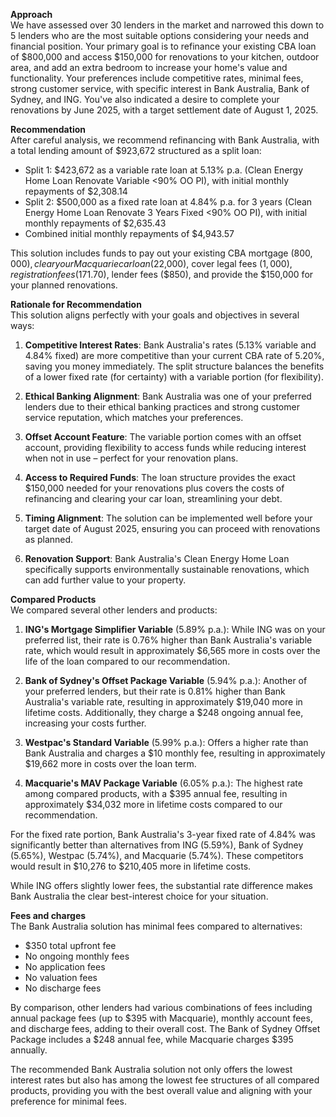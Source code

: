 **Approach**  
We have assessed over 30 lenders in the market and narrowed this down to 5 lenders who are the most suitable options considering your needs and financial position. Your primary goal is to refinance your existing CBA loan of $800,000 and access $150,000 for renovations to your kitchen, outdoor area, and add an extra bedroom to increase your home's value and functionality. Your preferences include competitive rates, minimal fees, strong customer service, with specific interest in Bank Australia, Bank of Sydney, and ING. You've also indicated a desire to complete your renovations by June 2025, with a target settlement date of August 1, 2025.

**Recommendation**  
After careful analysis, we recommend refinancing with Bank Australia, with a total lending amount of $923,672 structured as a split loan:
- Split 1: $423,672 as a variable rate loan at 5.13% p.a. (Clean Energy Home Loan Renovate Variable <90% OO PI), with initial monthly repayments of $2,308.14
- Split 2: $500,000 as a fixed rate loan at 4.84% p.a. for 3 years (Clean Energy Home Loan Renovate 3 Years Fixed <90% OO PI), with initial monthly repayments of $2,635.43
- Combined initial monthly repayments of $4,943.57

This solution includes funds to pay out your existing CBA mortgage ($800,000), clear your Macquarie car loan ($22,000), cover legal fees ($1,000), registration fees ($171.70), lender fees ($850), and provide the $150,000 for your planned renovations.

**Rationale for Recommendation**  
This solution aligns perfectly with your goals and objectives in several ways:

1. **Competitive Interest Rates**: Bank Australia's rates (5.13% variable and 4.84% fixed) are more competitive than your current CBA rate of 5.20%, saving you money immediately. The split structure balances the benefits of a lower fixed rate (for certainty) with a variable portion (for flexibility).

2. **Ethical Banking Alignment**: Bank Australia was one of your preferred lenders due to their ethical banking practices and strong customer service reputation, which matches your preferences.

3. **Offset Account Feature**: The variable portion comes with an offset account, providing flexibility to access funds while reducing interest when not in use – perfect for your renovation plans.

4. **Access to Required Funds**: The loan structure provides the exact $150,000 needed for your renovations plus covers the costs of refinancing and clearing your car loan, streamlining your debt.

5. **Timing Alignment**: The solution can be implemented well before your target date of August 2025, ensuring you can proceed with renovations as planned.

6. **Renovation Support**: Bank Australia's Clean Energy Home Loan specifically supports environmentally sustainable renovations, which can add further value to your property.

**Compared Products**  
We compared several other lenders and products:

1. **ING's Mortgage Simplifier Variable** (5.89% p.a.): While ING was on your preferred list, their rate is 0.76% higher than Bank Australia's variable rate, which would result in approximately $6,565 more in costs over the life of the loan compared to our recommendation.

2. **Bank of Sydney's Offset Package Variable** (5.94% p.a.): Another of your preferred lenders, but their rate is 0.81% higher than Bank Australia's variable rate, resulting in approximately $19,040 more in lifetime costs. Additionally, they charge a $248 ongoing annual fee, increasing your costs further.

3. **Westpac's Standard Variable** (5.99% p.a.): Offers a higher rate than Bank Australia and charges a $10 monthly fee, resulting in approximately $19,662 more in costs over the loan term.

4. **Macquarie's MAV Package Variable** (6.05% p.a.): The highest rate among compared products, with a $395 annual fee, resulting in approximately $34,032 more in lifetime costs compared to our recommendation.

For the fixed rate portion, Bank Australia's 3-year fixed rate of 4.84% was significantly better than alternatives from ING (5.59%), Bank of Sydney (5.65%), Westpac (5.74%), and Macquarie (5.74%). These competitors would result in $10,276 to $210,405 more in lifetime costs.

While ING offers slightly lower fees, the substantial rate difference makes Bank Australia the clear best-interest choice for your situation.

**Fees and charges**  
The Bank Australia solution has minimal fees compared to alternatives:
- $350 total upfront fee
- No ongoing monthly fees
- No application fees
- No valuation fees
- No discharge fees

By comparison, other lenders had various combinations of fees including annual package fees (up to $395 with Macquarie), monthly account fees, and discharge fees, adding to their overall cost. The Bank of Sydney Offset Package includes a $248 annual fee, while Macquarie charges $395 annually.

The recommended Bank Australia solution not only offers the lowest interest rates but also has among the lowest fee structures of all compared products, providing you with the best overall value and aligning with your preference for minimal fees.